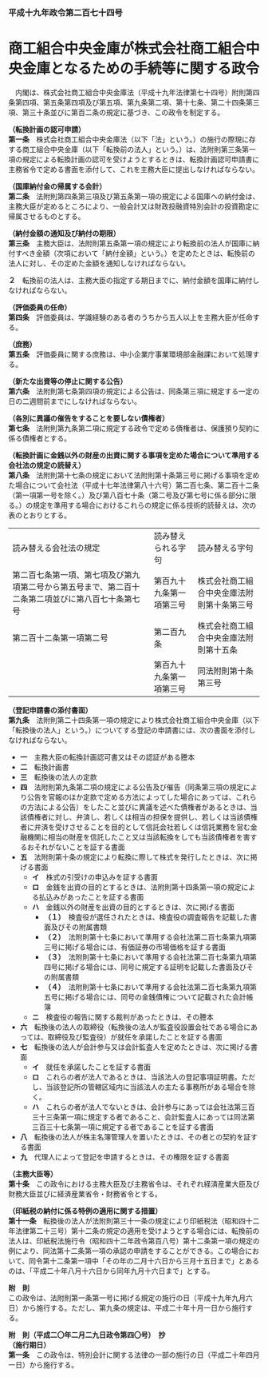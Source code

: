 ### 平成十九年政令第二百七十四号  
# 商工組合中央金庫が株式会社商工組合中央金庫となるための手続等に関する政令  
　内閣は、株式会社商工組合中央金庫法（平成十九年法律第七十四号）附則第四条第四項、第五条第四項及び第五項、第九条第二項、第十七条、第二十四条第三項、第三十条並びに第百二条の規定に基づき、この政令を制定する。  
  
**（転換計画の認可申請）**  
**第一条**　株式会社商工組合中央金庫法（以下「法」という。）の施行の際現に存する商工組合中央金庫（以下「転換前の法人」という。）は、法附則第三条第一項の規定による転換計画の認可を受けようとするときは、転換計画認可申請書に主務省令で定める書面を添付して、これを主務大臣に提出しなければならない。  
  
**（国庫納付金の帰属する会計）**  
**第二条**　法附則第四条第三項及び第五条第一項の規定による国庫への納付金は、主務大臣が定めるところにより、一般会計又は財政投融資特別会計の投資勘定に帰属させるものとする。  
  
**（納付金額の通知及び納付の期限）**  
**第三条**　主務大臣は、法附則第五条第一項の規定により転換前の法人が国庫に納付すべき金額（次項において「納付金額」という。）を定めたときは、転換前の法人に対し、その定めた金額を通知しなければならない。  
  
**２**　転換前の法人は、主務大臣の指定する期日までに、納付金額を国庫に納付しなければならない。  
  
**（評価委員の任命）**  
**第四条**　評価委員は、学識経験のある者のうちから五人以上を主務大臣が任命する。  
  
**（庶務）**  
**第五条**　評価委員に関する庶務は、中小企業庁事業環境部金融課において処理する。  
  
**（新たな出資等の停止に関する公告）**  
**第六条**　法附則第七条第四項の規定による公告は、同条第三項に規定する一定の日の二週間前までにしなければならない。  
  
**（各別に異議の催告をすることを要しない債権者）**  
**第七条**　法附則第九条第二項に規定する政令で定める債権者は、保護預り契約に係る債権者とする。  
  
**（転換計画に金銭以外の財産の出資に関する事項を定めた場合について準用する会社法の規定の読替え）**  
**第八条**　法附則第十七条の規定において法附則第十条第三号に掲げる事項を定めた場合について会社法（平成十七年法律第八十六号）第二百七条、第二百十二条（第一項第一号を除く。）及び第八百七十条（第二号及び第七号に係る部分に限る。）の規定を準用する場合におけるこれらの規定に係る技術的読替えは、次の表のとおりとする。  

||||  
| --- | --- | --- |  
|読み替える会社法の規定|読み替えられる字句|読み替える字句|  
|第二百七条第一項、第七項及び第九項第二号から第五号まで、第二百十二条第二項並びに第八百七十条第七号|第百九十九条第一項第三号|株式会社商工組合中央金庫法附則第十条第三号|  
|第二百十二条第一項第二号|第二百九条|株式会社商工組合中央金庫法附則第十五条|  
||第百九十九条第一項第三号|同法附則第十条第三号|  
  
  
**（登記申請書の添付書面）**  
**第九条**　法附則第二十四条第一項の規定により株式会社商工組合中央金庫（以下「転換後の法人」という。）についてする登記の申請書には、次の書面を添付しなければならない。  
* **一**　主務大臣の転換計画認可書又はその認証がある謄本  
* **二**　転換計画書  
* **三**　転換後の法人の定款  
* **四**　法附則第九条第二項の規定による公告及び催告（同条第三項の規定により公告を官報のほか定款で定める方法によってした場合にあっては、これらの方法による公告）をしたこと並びに異議を述べた債権者があるときは、当該債権者に対し、弁済し、若しくは相当の担保を提供し、若しくは当該債権者に弁済を受けさせることを目的として信託会社若しくは信託業務を営む金融機関に相当の財産を信託したこと又は当該転換をしても当該債権者を害するおそれがないことを証する書面  
* **五**　法附則第十条の規定により転換に際して株式を発行したときは、次に掲げる書面  
	* **イ**　株式の引受けの申込みを証する書面  
	* **ロ**　金銭を出資の目的とするときは、法附則第十四条第一項の規定による払込みがあったことを証する書面  
	* **ハ**　金銭以外の財産を出資の目的とするときは、次に掲げる書面  
		* **（１）**　検査役が選任されたときは、検査役の調査報告を記載した書面及びその附属書類  
		* **（２）**　法附則第十七条において準用する会社法第二百七条第九項第三号に掲げる場合には、有価証券の市場価格を証する書面  
		* **（３）**　法附則第十七条において準用する会社法第二百七条第九項第四号に掲げる場合には、同号に規定する証明を記載した書面及びその附属書類  
		* **（４）**　法附則第十七条において準用する会社法第二百七条第九項第五号に掲げる場合には、同号の金銭債権について記載された会計帳簿  
	* **ニ**　検査役の報告に関する裁判があったときは、その謄本  
* **六**　転換後の法人の取締役（転換後の法人が監査役設置会社である場合にあっては、取締役及び監査役）が就任を承諾したことを証する書面  
* **七**　転換後の法人が会計参与又は会計監査人を定めたときは、次に掲げる書面  
	* **イ**　就任を承諾したことを証する書面  
	* **ロ**　これらの者が法人であるときは、当該法人の登記事項証明書。ただし、当該登記所の管轄区域内に当該法人の主たる事務所がある場合を除く。  
	* **ハ**　これらの者が法人でないときは、会計参与にあっては会社法第三百三十三条第一項に規定する者であること、会計監査人にあっては同法第三百三十七条第一項に規定する者であることを証する書面  
* **八**　転換後の法人が株主名簿管理人を置いたときは、その者との契約を証する書面  
* **九**　代理人によって登記を申請するときは、その権限を証する書面  
  
**（主務大臣等）**  
**第十条**　この政令における主務大臣及び主務省令は、それぞれ経済産業大臣及び財務大臣並びに経済産業省令・財務省令とする。  
  
**（印紙税の納付に係る特例の適用に関する措置）**  
**第十一条**　転換後の法人が法附則第三十一条の規定により印紙税法（昭和四十二年法律第二十三号）第十二条の規定の適用を受けようとする場合には、転換前の法人は、印紙税法施行令（昭和四十二年政令第百八号）第十二条第一項の規定の例により、同法第十二条第一項の承認の申請をすることができる。この場合において、同令第十二条第一項中「その年の二月十六日から三月十五日まで」とあるのは、「平成二十年八月十六日から同年九月十六日まで」とする。  
  
**附　則**  
この政令は、法附則第一条第一号に掲げる規定の施行の日（平成十九年九月六日）から施行する。ただし、第九条の規定は、平成二十年十月一日から施行する。  
  
**附　則（平成二〇年二月二九日政令第四〇号）　抄**  
**（施行期日）**  
**第一条**　この政令は、特別会計に関する法律の一部の施行の日（平成二十年四月一日）から施行する。  
  
